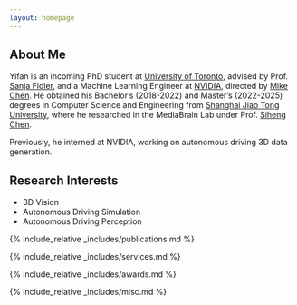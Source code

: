 ```yaml
---
layout: homepage
---
```


## About Me
Yifan is an incoming PhD student at [University of Toronto](https://www.utoronto.ca/), advised by Prof. [Sanja Fidler](https://www.cs.utoronto.ca/~fidler/), and a Machine Learning Engineer at [NVIDIA](https://www.nvidia.com/en-us/), directed by [Mike Chen](https://www.linkedin.com/in/nvidia-mikechen/).
He obtained his Bachelor’s (2018-2022) and Master’s (2022-2025) degrees in Computer Science and Engineering from [Shanghai Jiao Tong University](https://en.sjtu.edu.cn/), where he researched in the MediaBrain Lab under Prof. [Siheng Chen](https://siheng-chen.github.io/).

Previously, he interned at NVIDIA, working on autonomous driving 3D data generation.

## Research Interests

- 3D Vision
- Autonomous Driving Simulation
- Autonomous Driving Perception

<!-- ## News

- **[Feb. 2020]** Our paper about incremental learning is accepted to CVPR 2020.
- **[Feb. 2020]** We will host the ACM Multimedia Asia 2020 conference in Singapore!
- **[Sept. 2019]** Our paper about few-shot learning is accepted to NeurIPS 2019.
- **[Mar. 2019]** Our paper about few-shot learning is accepted to CVPR 2019. -->

{% include_relative _includes/publications.md %}

{% include_relative _includes/services.md %}

{% include_relative _includes/awards.md %}

{% include_relative _includes/misc.md %}

<br>
<script language="Javascript">
var date = new Date(document.lastModified);
document.write("Last modified: " + date.toLocaleDateString());
</script>
